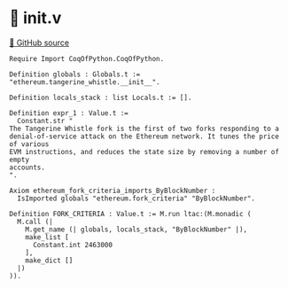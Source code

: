 # 🐓 __init__.v

[🐙 GitHub source](https://github.com/formal-land/coq-of-python/tree/main/CoqOfPython/ethereum/tangerine_whistle/__init__.v)

```coq
Require Import CoqOfPython.CoqOfPython.

Definition globals : Globals.t := "ethereum.tangerine_whistle.__init__".

Definition locals_stack : list Locals.t := [].

Definition expr_1 : Value.t :=
  Constant.str "
The Tangerine Whistle fork is the first of two forks responding to a
denial-of-service attack on the Ethereum network. It tunes the price of various
EVM instructions, and reduces the state size by removing a number of empty
accounts.
".

Axiom ethereum_fork_criteria_imports_ByBlockNumber :
  IsImported globals "ethereum.fork_criteria" "ByBlockNumber".

Definition FORK_CRITERIA : Value.t := M.run ltac:(M.monadic (
  M.call (|
    M.get_name (| globals, locals_stack, "ByBlockNumber" |),
    make_list [
      Constant.int 2463000
    ],
    make_dict []
  |)
)).
```
